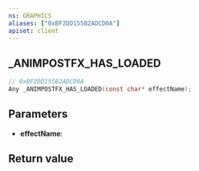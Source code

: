 ```yaml
---
ns: GRAPHICS
aliases: ["0xBF2DD155B2ADCD0A"]
apiset: client
---
```

## _ANIMPOSTFX_HAS_LOADED

```c
// 0xBF2DD155B2ADCD0A
Any _ANIMPOSTFX_HAS_LOADED(const char* effectName);
```


## Parameters
* **effectName**:

## Return value

